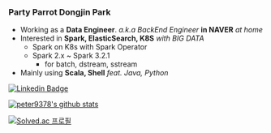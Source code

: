 ### Party Parrot Dongjin Park

* Working as a **Data Engineer**. *a.k.a BackEnd Engineer* **in NAVER** *at home*
* Interested in **Spark, ElasticSearch, K8S** *with BIG DATA*
    - Spark on K8s with Spark Operator
    - Spark 2.x ~ Spark 3.2.1
        - for batch, dstream, sstream
* Mainly using **Scala, Shell** *feat. Java, Python*

[![Linkedin Badge](https://img.shields.io/badge/-LinkedIn-blue?style=flat-square&logo=Linkedin&logoColor=white&link=https://www.linkedin.com/in/dongjin-park-054922116/)](https://www.linkedin.com/in/dongjin-park-054922116/)

[![peter9378's github stats](https://github-readme-stats.vercel.app/api?username=peter9378)](https://github.com/peter9378/github-readme-stats)

[![Solved.ac 프로필](http://mazassumnida.wtf/api/v2/generate_badge?boj=peter0708)](https://solved.ac/peter0708)

<!--
- 🔭 I’m currently working on ...
- 🌱 I’m currently learning ...
- 👯 I’m looking to collaborate on ...
- 🤔 I’m looking for help with ...
- 💬 Ask me about ...
- 📫 How to reach me: ...
- 😄 Pronouns: ...
- ⚡ Fun fact: ...
-->
